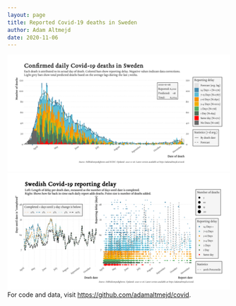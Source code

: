```yaml
---
layout: page
title: Reported Covid-19 deaths in Sweden
author: Adam Altmejd
date: 2020-11-06
---
```


![Graph of Swedish Covid-19 deaths with reporting delay.](deaths_lag_sweden_2020-11-06.png "Swedish Covid-19 deaths.")
![Graph of Swedish Covid-19 reporting delay in daily deaths.](lag_trend_sweden_2020-11-06.png "Trend in Swedish Covid-19 mortality reporting delay.")
For code and data, visit <https://github.com/adamaltmejd/covid>.
